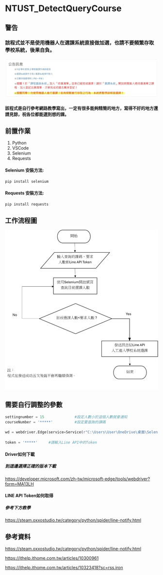 # NTUST_DetectQueryCourse

## 警告
### **該程式並不是使用機器人在選課系統直接做加選，也請不要頻繁存取學校系統，後果自負。**
![image](https://github.com/Miang141229/NTUST_DetectQueryCourse/blob/main/image/%E8%9E%A2%E5%B9%95%E6%93%B7%E5%8F%96%E7%95%AB%E9%9D%A2%202024-04-24%20232022-1.jpg)
#### 該程式是自行參考網路教學寫出，一定有很多能夠精簡的地方，寫得不好的地方還請見諒，祝各位都能選到想的課。

## 前置作業
1. Python
2. VSCode
3. Selenium
4. Requests
#### Selenium 安裝方法:
```python
pip install selenium
```
#### Requests 安裝方法:
```python
pip install requests
```

## 工作流程圖
<img src="https://github.com/Miang141229/NTUST_DetectQueryCourse/blob/main/image/%E6%B5%81%E7%A8%8B%E5%9C%96.png" width="650" />

## 需要自行調整的參數
```python
settingnumber = 15              #設定人數小於這個人數就會通知
courseNumber = '*****'          #設定要查詢的課碼

wd = webdriver.Edge(service=Service(r"C:\Users\User\OneDrive\桌面\Selenium\msedgedriver.exe"))    #"C:\Users\User\OneDrive\桌面\Selenium\msedgedriver.exe" 請自行更改為電腦Driver的路徑

token = '*****'     #請輸入Line API中的Token
```
#### Driver如何下載
##### 到這邊選擇正確的版本下載
<https://developer.microsoft.com/zh-tw/microsoft-edge/tools/webdriver?form=MA13LH>

#### LINE API Token如何取得
##### 參考下方教學
<https://steam.oxxostudio.tw/category/python/spider/line-notify.html>

## 參考資料
<https://steam.oxxostudio.tw/category/python/spider/line-notify.html>

<https://ithelp.ithome.com.tw/articles/10300961>

<https://ithelp.ithome.com.tw/articles/10323418?sc=rss.iron>
